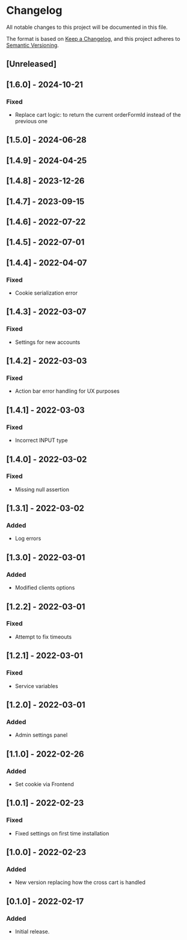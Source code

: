 # Changelog

All notable changes to this project will be documented in this file.

The format is based on [Keep a Changelog](https://keepachangelog.com/en/1.0.0/),
and this project adheres to [Semantic Versioning](https://semver.org/spec/v2.0.0.html).

## [Unreleased]

## [1.6.0] - 2024-10-21

### Fixed
- Replace cart logic: to return the current orderFormId instead of the previous one

## [1.5.0] - 2024-06-28

## [1.4.9] - 2024-04-25

## [1.4.8] - 2023-12-26

## [1.4.7] - 2023-09-15

## [1.4.6] - 2022-07-22

## [1.4.5] - 2022-07-01

## [1.4.4] - 2022-04-07

### Fixed

- Cookie serialization error

## [1.4.3] - 2022-03-07

### Fixed

- Settings for new accounts

## [1.4.2] - 2022-03-03

### Fixed

- Action bar error handling for UX purposes

## [1.4.1] - 2022-03-03

### Fixed

- Incorrect INPUT type

## [1.4.0] - 2022-03-02

### Fixed

- Missing null assertion

## [1.3.1] - 2022-03-02

### Added

- Log errors

## [1.3.0] - 2022-03-01

### Added

- Modified clients options

## [1.2.2] - 2022-03-01

### Fixed

- Attempt to fix timeouts

## [1.2.1] - 2022-03-01

### Fixed

- Service variables

## [1.2.0] - 2022-03-01

### Added

- Admin settings panel

## [1.1.0] - 2022-02-26

### Added

- Set cookie via Frontend

## [1.0.1] - 2022-02-23

### Fixed

- Fixed settings on first time installation

## [1.0.0] - 2022-02-23

### Added

- New version replacing how the cross cart is handled

## [0.1.0] - 2022-02-17

### Added

- Initial release.
